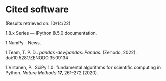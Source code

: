# Cited software

(Results retrieved on: 10/14/22)

1.8.x Series — IPython 8.5.0 documentation.

1.NumPy - News.

1.Team, T. P. D.. <i>pandas-dev/pandas: Pandas</i>. (Zenodo, 2022). doi:10.5281/ZENODO.3509134

1.Virtanen, P.. SciPy 1.0: fundamental algorithms for scientific computing in Python. <i>Nature Methods</i> <b>17,</b> 261–272 (2020).